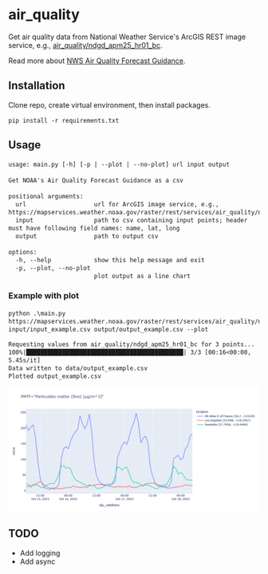 # air_quality
Get air quality data from National Weather Service's ArcGIS REST image service, e.g., [air_quality/ndgd_apm25_hr01_bc](https://mapservices.weather.noaa.gov/raster/rest/services/air_quality/ndgd_apm25_hr01_bc/ImageServer).

Read more about [NWS Air Quality Forecast Guidance](https://vlab.noaa.gov/web/osti-modeling/air-quality).

## Installation
Clone repo, create virtual environment, then install packages.
```
pip install -r requirements.txt
```

## Usage
```
usage: main.py [-h] [-p | --plot | --no-plot] url input output

Get NOAA's Air Quality Forecast Guidance as a csv

positional arguments:
  url                   url for ArcGIS image service, e.g., https://mapservices.weather.noaa.gov/raster/rest/services/air_quality/ndgd_apm25_hr01_bc/ImageServer
  input                 path to csv containing input points; header must have following field names: name, lat, long
  output                path to output csv

options:
  -h, --help            show this help message and exit
  -p, --plot, --no-plot
                        plot output as a line chart
```

### Example with plot
```
python .\main.py https://mapservices.weather.noaa.gov/raster/rest/services/air_quality/ndgd_apm25_hr01_bc/ImageServer input/input_example.csv output/output_example.csv --plot
```

```
Requesting values from air_quality/ndgd_apm25_hr01_bc for 3 points...
100%|████████████████████████████████████████████| 3/3 [00:16<00:00,  5.45s/it]
Data written to data/output_example.csv
Plotted output_example.csv
```

![Plot example](/assets/images/plot.png)

## TODO
- Add logging
- Add async